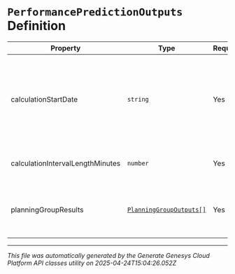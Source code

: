 # `PerformancePredictionOutputs` Definition

| Property | Type | Required | Description |
|----------|------|----------|-------------|
| calculationStartDate | `string` | Yes | Date as an ISO-8601 string, corresponding to the beginning of the performance prediction results |
| calculationIntervalLengthMinutes | `number` | Yes | Interval length of the response metrics |
| planningGroupResults | [`PlanningGroupOutputs[]`](planninggroupoutputs-definition.md) | Yes | List of planning group level performance prediction results |

---

*This file was automatically generated by the Generate Genesys Cloud Platform API classes utility on 2025-04-24T15:04:26.052Z*